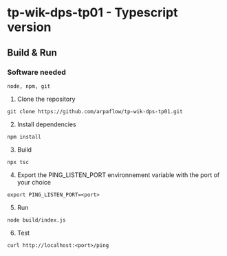 # tp-wik-dps-tp01 - Typescript version
## Build & Run
### Software needed
```
node, npm, git
```
1. Clone the repository
```
git clone https://github.com/arpaflow/tp-wik-dps-tp01.git
```
2. Install dependencies
```
npm install
```
3. Build
```
npx tsc
```
4. Export the PING_LISTEN_PORT environnement variable with the port of your choice
```
export PING_LISTEN_PORT=<port>
```
5. Run
```
node build/index.js
```
6. Test
```
curl http://localhost:<port>/ping
```